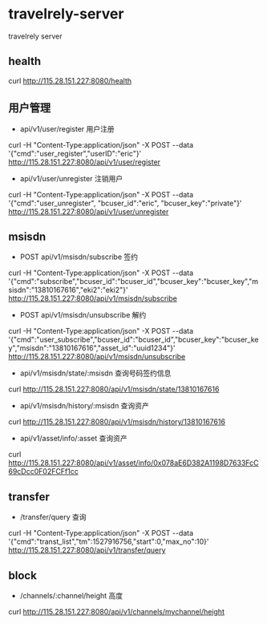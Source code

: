 # travelrely-server

travelrely server

## health

curl http://115.28.151.227:8080/health

## 用户管理

- api/v1/user/register 用户注册

curl -H "Content-Type:application/json" -X POST --data '{"cmd":"user_register","userID":"eric"}' http://115.28.151.227:8080/api/v1/user/register

- api/v1/user/unregister  注销用户

curl -H "Content-Type:application/json" -X POST --data '{"cmd":"user_unregister",
 "bcuser_id":"eric",
 "bcuser_key":"private"}' http://115.28.151.227:8080/api/v1/user/unregister

## msisdn

- POST api/v1/msisdn/subscribe 签约

curl -H "Content-Type:application/json" -X POST --data '{"cmd":"subscribe","bcuser_id":"bcuser_id","bcuser_key":"bcuser_key","msisdn":"13810167616","eki2":"eki2"}' http://115.28.151.227:8080/api/v1/msisdn/subscribe

- POST api/v1/msisdn/unsubscribe 解约

curl -H "Content-Type:application/json" -X POST --data '{"cmd":"user_subscribe","bcuser_id":"bcuser_id","bcuser_key":"bcuser_key","msisdn":"13810167616","asset_id":"uuid1234"}' http://115.28.151.227:8080/api/v1/msisdn/unsubscribe

- api/v1/msisdn/state/:msisdn 查询号码签约信息

curl http://115.28.151.227:8080/api/v1/msisdn/state/13810167616

- api/v1/msisdn/history/:msisdn 查询资产

curl http://115.28.151.227:8080/api/v1/msisdn/history/13810167616

- api/v1/asset/info/:asset 查询资产

curl http://115.28.151.227:8080/api/v1/asset/info/0x078aE6D382A1198D7633FcC69cDcc0F02FCFf1cc

## transfer

- /transfer/query 查询

curl -H "Content-Type:application/json" -X POST --data '{"cmd":"transt_list","tm":1527916756,"start":0,"max_no":10}' http://115.28.151.227:8080/api/v1/transfer/query

## block

- /channels/:channel/height 高度

curl http://115.28.151.227:8080/api/v1/channels/mychannel/height